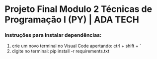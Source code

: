 # Projeto Final Modulo 2 Técnicas de Programação I (PY) | ADA TECH




### Instruções para instalar dependências:

1) crie um novo terminal no Visual Code apertando: ctrl + shift + `
2) digite no terminal: pip install -r requirements.txt
